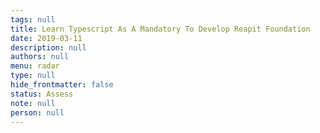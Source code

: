 ```yaml
---
tags: null
title: Learn Typescript As A Mandatory To Develop Reapit Foundation
date: 2019-03-11
description: null
authors: null
menu: radar
type: null
hide_frontmatter: false
status: Assess
note: null
person: null
---
```


